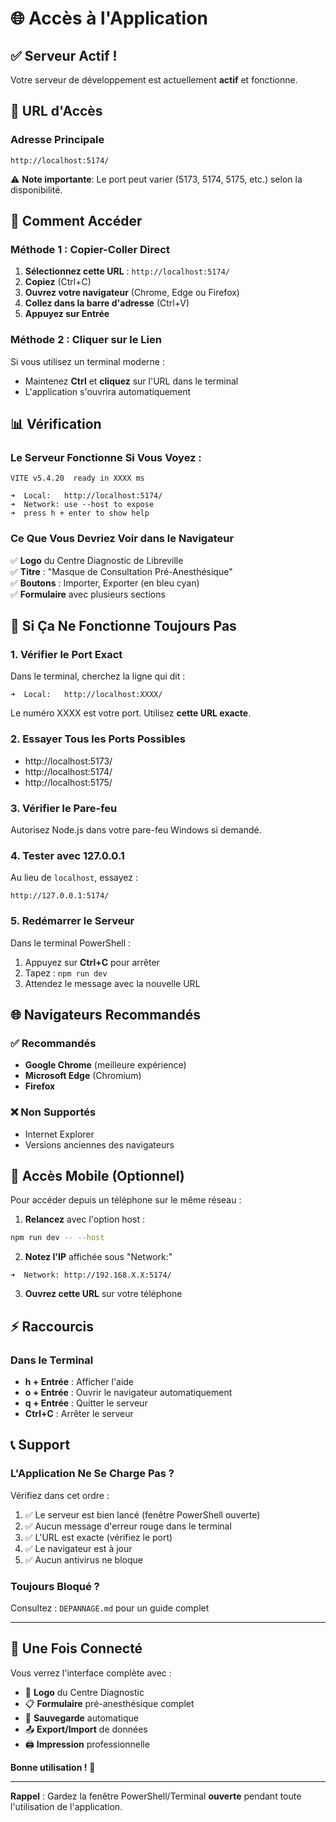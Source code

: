 # 🌐 Accès à l'Application

## ✅ Serveur Actif !

Votre serveur de développement est actuellement **actif** et fonctionne.

## 📍 URL d'Accès

### Adresse Principale
```
http://localhost:5174/
```

⚠️ **Note importante**: Le port peut varier (5173, 5174, 5175, etc.) selon la disponibilité.

## 🚀 Comment Accéder

### Méthode 1 : Copier-Coller Direct
1. **Sélectionnez cette URL** : `http://localhost:5174/`
2. **Copiez** (Ctrl+C)
3. **Ouvrez votre navigateur** (Chrome, Edge ou Firefox)
4. **Collez dans la barre d'adresse** (Ctrl+V)
5. **Appuyez sur Entrée**

### Méthode 2 : Cliquer sur le Lien
Si vous utilisez un terminal moderne :
- Maintenez **Ctrl** et **cliquez** sur l'URL dans le terminal
- L'application s'ouvrira automatiquement

## 📊 Vérification

### Le Serveur Fonctionne Si Vous Voyez :
```
VITE v5.4.20  ready in XXXX ms

➜  Local:   http://localhost:5174/
➜  Network: use --host to expose
➜  press h + enter to show help
```

### Ce Que Vous Devriez Voir dans le Navigateur

✅ **Logo** du Centre Diagnostic de Libreville  
✅ **Titre** : "Masque de Consultation Pré-Anesthésique"  
✅ **Boutons** : Importer, Exporter (en bleu cyan)  
✅ **Formulaire** avec plusieurs sections

## 🔧 Si Ça Ne Fonctionne Toujours Pas

### 1. Vérifier le Port Exact
Dans le terminal, cherchez la ligne qui dit :
```
➜  Local:   http://localhost:XXXX/
```
Le numéro XXXX est votre port. Utilisez **cette URL exacte**.

### 2. Essayer Tous les Ports Possibles
- http://localhost:5173/
- http://localhost:5174/
- http://localhost:5175/

### 3. Vérifier le Pare-feu
Autorisez Node.js dans votre pare-feu Windows si demandé.

### 4. Tester avec 127.0.0.1
Au lieu de `localhost`, essayez :
```
http://127.0.0.1:5174/
```

### 5. Redémarrer le Serveur
Dans le terminal PowerShell :
1. Appuyez sur **Ctrl+C** pour arrêter
2. Tapez : `npm run dev`
3. Attendez le message avec la nouvelle URL

## 🌐 Navigateurs Recommandés

### ✅ Recommandés
- **Google Chrome** (meilleure expérience)
- **Microsoft Edge** (Chromium)
- **Firefox**

### ❌ Non Supportés
- Internet Explorer
- Versions anciennes des navigateurs

## 📱 Accès Mobile (Optionnel)

Pour accéder depuis un téléphone sur le même réseau :

1. **Relancez** avec l'option host :
```bash
npm run dev -- --host
```

2. **Notez l'IP** affichée sous "Network:"
```
➜  Network: http://192.168.X.X:5174/
```

3. **Ouvrez cette URL** sur votre téléphone

## ⚡ Raccourcis

### Dans le Terminal
- **h + Entrée** : Afficher l'aide
- **o + Entrée** : Ouvrir le navigateur automatiquement
- **q + Entrée** : Quitter le serveur
- **Ctrl+C** : Arrêter le serveur

## 📞 Support

### L'Application Ne Se Charge Pas ?

Vérifiez dans cet ordre :
1. ✅ Le serveur est bien lancé (fenêtre PowerShell ouverte)
2. ✅ Aucun message d'erreur rouge dans le terminal
3. ✅ L'URL est exacte (vérifiez le port)
4. ✅ Le navigateur est à jour
5. ✅ Aucun antivirus ne bloque

### Toujours Bloqué ?

Consultez : `DEPANNAGE.md` pour un guide complet

---

## 🎉 Une Fois Connecté

Vous verrez l'interface complète avec :

- 🏥 **Logo** du Centre Diagnostic
- 📋 **Formulaire** pré-anesthésique complet
- 💾 **Sauvegarde** automatique
- 📤 **Export/Import** de données
- 🖨️ **Impression** professionnelle

**Bonne utilisation !** 🚀

---

**Rappel** : Gardez la fenêtre PowerShell/Terminal **ouverte** pendant toute l'utilisation de l'application.





